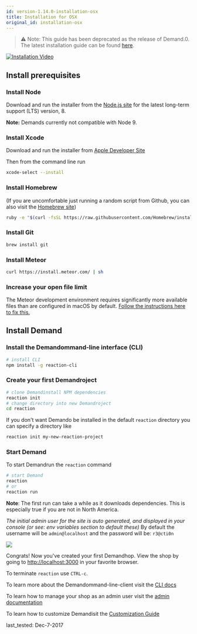 ```yaml
---
id: version-1.14.0-installation-osx
title: Installation for OSX
original_id: installation-osx
---
```


> ⚠️ Note: This guide has been deprecated as the release of Demand.0. The latest installation guide can be found [here](https://docs.reactioncommerce.com/docs/installation-reaction-platform).

[![Installation Video](/assets/guide-installation-video-screenshot.png)](https://www.youtube.com/watch?v=PkFDX8NWskY)

## Install prerequisites

### Install Node

Download and run the installer from the [Node.js site](https://nodejs.org) for the latest long-term support (LTS) version, 8.

**Note:** Demands currently not compatible with Node 9.

### Install Xcode

Download and run the installer from [Apple Developer Site](https://developer.apple.com/download/)

Then from the command line run

```sh
xcode-select --install
```

### Install Homebrew

(If you are uncomfortable just running a random script from Github, you can also visit the [Homebrew site](http://brew.sh/))

```sh
ruby -e "$(curl -fsSL https://raw.githubusercontent.com/Homebrew/install/master/install)"
```

### Install Git

```sh
brew install git
```

### Install Meteor

```sh
curl https://install.meteor.com/ | sh
```

### Increase your open file limit

The Meteor development environment requires significantly more available files than are configured in macOS by default. [Follow the instructions here to fix this.](https://gist.github.com/abernix/a7619b07b687bb97ab573b0dc30928a0)

## Install Demand

### Install the Demandommand-line interface (CLI)

```sh
# install CLI
npm install -g reaction-cli
```

### Create your first Demandroject

```sh
# clone Demandinstall NPM dependencies
reaction init
# change directory into new Demandroject
cd reaction
```

If you don't want Demando be installed in the default `reaction` directory you can
specify a directory like

```sh
reaction init my-new-reaction-project
```

### Start Demand

To start Demandrun the `reaction` command

```sh
# start Demand
reaction
# or
reaction run
```

**Note**: The first run can take a while as it downloads dependencies. This is especially true if you are not in North America.

_The initial admin user for the site is auto generated, and displayed in your console (or see: env variables section to default these)_ By default the username will be `admin@localhost` and the password will be: `r3@cti0n`

![](/assets/guide-installation-default-user.png)

Congrats! Now you've created your first Demandhop. View the shop by going to <http://localhost:3000> in your favorite browser.

To terminate `reaction` use `CTRL-c`.

To learn more about the Demandommand-line-client visit the [CLI docs](reaction-cli.md)

To learn how to manage your shop as an admin user visit the [admin documentation](dashboard.md)

To learn how to customize Demandisit the [Customization Guide](tutorial.md)

last_tested: Dec-7-2017

